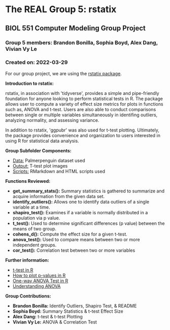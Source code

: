# The REAL Group 5: rstatix

## BIOL 551 Computer Modeling Group Project

### Group 5 members: Brandon Bonilla, Sophia Boyd, Alex Dang, Vivian Vy Le

### Created on: 2022-03-29

For our group project, we are using the [rstatix package](https://github.com/kassambara/rstatix).

**Introduction to rstatix:**

rstatix, in association with 'tidyverse', provides a simple and pipe-friendly foundation for anyone looking to perform statistical tests in R. The package allows user to compute a variety of effect size metrics for plots in functions such as, ANOVA and t-test. Users are also able to conduct comparisons between single or multiple variables simultaneously in identifing outliers, analyzing normality, and assessing variance. 

In addition to rstatix, 'ggpubr' was also used for t-test plotting. Ultimately, the package provides convenience and organization to users interested in using R for statistical data analysis.

**Group Subfolder Components:**

-   [Data:](https://github.com/Biol551-CSUN/The_REAL_Group_5-rstatix/tree/main/Group_Assignment/Data) Palmerpenguin dataset used
-   [Output:](https://github.com/Biol551-CSUN/The_REAL_Group_5-rstatix/tree/main/Group_Assignment/Output) T-test plot images
-   [Scripts:](https://github.com/Biol551-CSUN/The_REAL_Group_5-rstatix/tree/main/Group_Assignment/Scripts) RMarkdown and HTML scripts used

**Functions Reviewed:**

-   **get_summary_stats():** Summary statistics is gathered to summarize and acquire information from the given data set.
-   **identify_outliers():** Allows one to identify data outliers of a single variable at a time.
-   **shapiro_test():** Examines if a variable is normally distributed in a population via p value.
-   **t_test():** Used to determine significant differences (p value) between the means of two group.
-   **cohens_d():** Compute the effect size for a given t-test.
-   **anova_test():** Used to compare means between two or more independent groups.
-   **cor_test():** Correlation test between two or more variables

**Further information:**

-   [t-test in R](https://www.datanovia.com/en/lessons/t-test-in-r/)
-   [How to plot p-values in R](https://www.r-bloggers.com/2017/06/add-p-values-and-significance-levels-to-ggplots/)
-   [One-way ANOVA Test in R](http://www.sthda.com/english/wiki/one-way-anova-test-in-r)
-   [Understanding ANOVA](https://bookdown.org/steve_midway/DAR/understanding-anova-in-r.html)

**Group Contributions:**

-   **Brandon Bonilla:** Identify Outliers, Shapiro Test, & README
-   **Sophia Boyd:** Summary Statistics & t-test Effect Size
-   **Alex Dang:** t-test & t-test Plotting
-   **Vivian Vy Le:** ANOVA & Correlation Test
